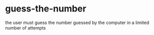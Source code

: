 # guess-the-number
the user must guess the number guessed by the computer in a limited number of attempts
